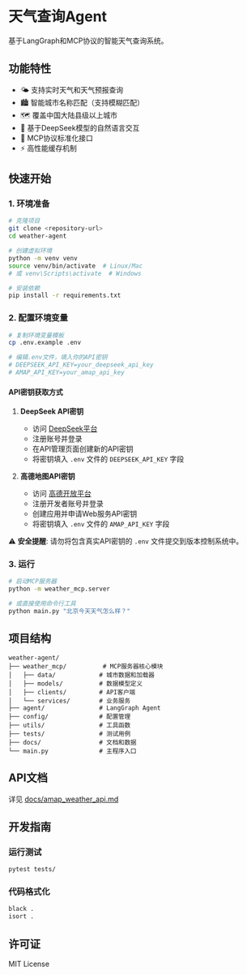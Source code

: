 # 天气查询Agent

基于LangGraph和MCP协议的智能天气查询系统。

## 功能特性

- 🌤️ 支持实时天气和天气预报查询
- 🏙️ 智能城市名称匹配（支持模糊匹配）
- 🗺️ 覆盖中国大陆县级以上城市
- 🤖 基于DeepSeek模型的自然语言交互
- 📡 MCP协议标准化接口
- ⚡ 高性能缓存机制

## 快速开始

### 1. 环境准备

```bash
# 克隆项目
git clone <repository-url>
cd weather-agent

# 创建虚拟环境
python -m venv venv
source venv/bin/activate  # Linux/Mac
# 或 venv\Scripts\activate  # Windows

# 安装依赖
pip install -r requirements.txt
```

### 2. 配置环境变量

```bash
# 复制环境变量模板
cp .env.example .env

# 编辑.env文件，填入你的API密钥
# DEEPSEEK_API_KEY=your_deepseek_api_key
# AMAP_API_KEY=your_amap_api_key
```

#### API密钥获取方式

1. **DeepSeek API密钥**
   - 访问 [DeepSeek平台](https://platform.deepseek.com/)
   - 注册账号并登录
   - 在API管理页面创建新的API密钥
   - 将密钥填入 `.env` 文件的 `DEEPSEEK_API_KEY` 字段

2. **高德地图API密钥**
   - 访问 [高德开放平台](https://console.amap.com/)
   - 注册开发者账号并登录
   - 创建应用并申请Web服务API密钥
   - 将密钥填入 `.env` 文件的 `AMAP_API_KEY` 字段

⚠️ **安全提醒**: 请勿将包含真实API密钥的 `.env` 文件提交到版本控制系统中。

### 3. 运行

```bash
# 启动MCP服务器
python -m weather_mcp.server

# 或直接使用命令行工具
python main.py "北京今天天气怎么样？"
```

## 项目结构

```
weather-agent/
├── weather_mcp/          # MCP服务器核心模块
│   ├── data/            # 城市数据和加载器
│   ├── models/          # 数据模型定义
│   ├── clients/         # API客户端
│   └── services/        # 业务服务
├── agent/               # LangGraph Agent
├── config/              # 配置管理
├── utils/               # 工具函数
├── tests/               # 测试用例
├── docs/                # 文档和数据
└── main.py              # 主程序入口
```

## API文档

详见 [docs/amap_weather_api.md](docs/amap_weather_api.md)

## 开发指南

### 运行测试

```bash
pytest tests/
```

### 代码格式化

```bash
black .
isort .
```

## 许可证

MIT License